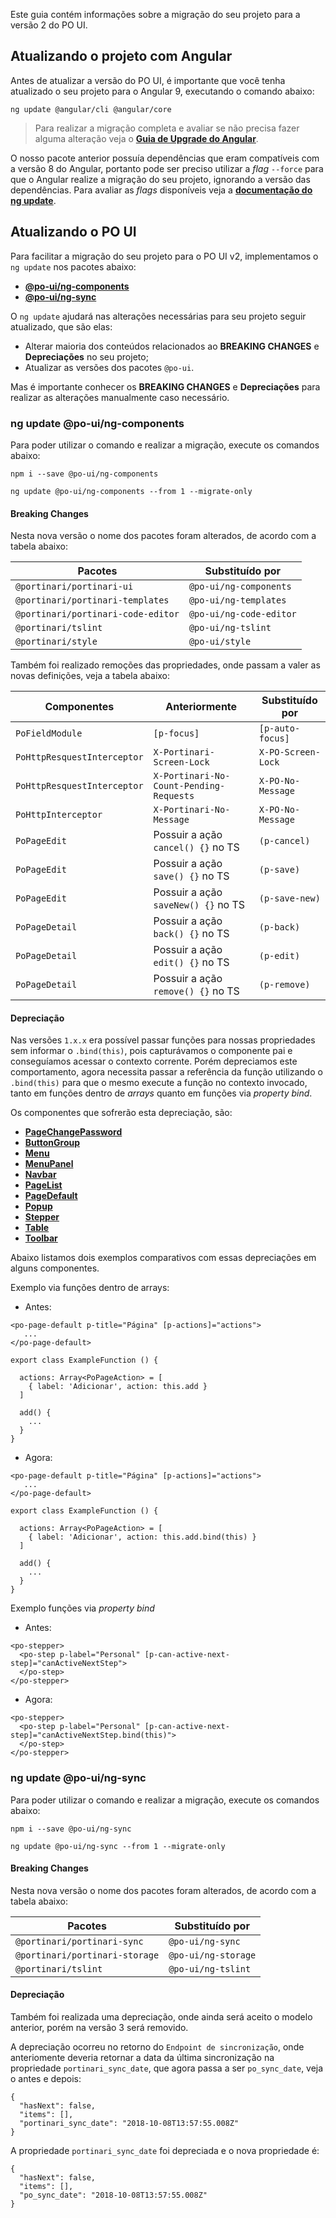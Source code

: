 [comment]: # (@label Migração do PO UI para V2)
[comment]: # (@link guides/migration-poui-v2)

Este guia contém informações sobre a migração do seu projeto para a versão 2 do PO UI.

## Atualizando o projeto com Angular

Antes de atualizar a versão do PO UI, é importante que você tenha atualizado o seu projeto para
o Angular 9, executando o comando abaixo:

``` ng update @angular/cli @angular/core ```

> Para realizar a migração completa e avaliar se não precisa fazer alguma alteração veja o [**Guia de Upgrade do Angular**](https://update.angular.io/).

O nosso pacote anterior possuía dependências que eram compatíveis com a versão 8 do Angular, portanto
pode ser preciso utilizar a *flag* `--force` para que o Angular realize a migração do seu projeto, ignorando a versão das dependências.
Para avaliar as *flags* disponíveis veja a [**documentação do ng update**](https://angular.io/cli/update).

## Atualizando o PO UI

Para facilitar a migração do seu projeto para o PO UI v2, implementamos o `ng update` nos pacotes abaixo:

- [**@po-ui/ng-components**](guides/migration-poui-v2#components)
- [**@po-ui/ng-sync**](guides/migration-poui-v2#sync)

O `ng update` ajudará nas alterações necessárias para seu projeto seguir atualizado, que são elas:
  - Alterar maioria dos conteúdos relacionados ao **BREAKING CHANGES** e **Depreciações** no seu projeto;
  - Atualizar as versões dos pacotes `@po-ui`.

Mas é importante conhecer os **BREAKING CHANGES** e **Depreciações** para realizar as alterações manualmente caso necessário.

<a id="components"></a>
### ng update @po-ui/ng-components

Para poder utilizar o comando e realizar a migração, execute os comandos abaixo:

``` npm i --save @po-ui/ng-components ```

``` ng update @po-ui/ng-components --from 1 --migrate-only ```

#### Breaking Changes

Nesta nova versão o nome dos pacotes foram alterados, de acordo com a tabela abaixo:

| Pacotes                                                 | Substituído por                      |
| --------------------------------------------------------| -------------------------------------|
| `@portinari/portinari-ui`                               | `@po-ui/ng-components`               |
| `@portinari/portinari-templates`                        | `@po-ui/ng-templates`                |
| `@portinari/portinari-code-editor`                      | `@po-ui/ng-code-editor`              |
| `@portinari/tslint`                                     | `@po-ui/ng-tslint`                   |
| `@portinari/style`                                      | `@po-ui/style`                       |

Também foi realizado remoções das propriedades, onde passam a valer as novas definições, veja a tabela abaixo:

| Componentes                            | Anteriormente                            | Substituído por       |
| ---------------------------------------| -----------------------------------------| ----------------------|
| `PoFieldModule`                        | `[p-focus]`                              | `[p-auto-focus]`      |
| `PoHttpResquestInterceptor`            | `X-Portinari-Screen-Lock`                | `X-PO-Screen-Lock`    |
| `PoHttpResquestInterceptor`            | `X-Portinari-No-Count-Pending-Requests`  | `X-PO-No-Message`     |
| `PoHttpInterceptor`                    | `X-Portinari-No-Message`                 | `X-PO-No-Message`     |
| `PoPageEdit`                           | Possuir a ação `cancel() {}` no TS       | `(p-cancel)`          |
| `PoPageEdit`                           | Possuir a ação `save() {}` no TS         | `(p-save)`            |
| `PoPageEdit`                           | Possuir a ação `saveNew() {}` no TS      | `(p-save-new)`        |
| `PoPageDetail`                         | Possuir a ação `back() {}` no TS         | `(p-back)`            |
| `PoPageDetail`                         | Possuir a ação `edit() {}` no TS         | `(p-edit)`            |
| `PoPageDetail`                         | Possuir a ação `remove() {}` no TS       | `(p-remove)`          |


#### Depreciação

Nas versões `1.x.x` era possível passar funções para nossas propriedades sem informar o `.bind(this)`,
pois capturávamos o componente pai e conseguíamos acessar o contexto corrente. Porém depreciamos este comportamento,
agora necessita passar a referência da função utilizando o `.bind(this)` para que o mesmo execute 
a função no contexto invocado, tanto em funções dentro de *arrays* quanto em funções via *property bind*.

Os componentes que sofrerão esta depreciação, são:
- [**PageChangePassword**](http://po-ui.io/documentation/po-page-change-password)
- [**ButtonGroup**](http://po-ui.io/documentation/po-button-group)
- [**Menu**](http://po-ui.io/documentation/po-menu)
- [**MenuPanel**](http://po-ui.io/documentation/po-menu-panel)
- [**Navbar**](http://po-ui.io/documentation/po-navbar)
- [**PageList**](http://po-ui.io/documentation/po-page-list)
- [**PageDefault**](http://po-ui.io/documentation/po-page-default)
- [**Popup**](http://po-ui.io/documentation/po-popup)
- [**Stepper**](http://po-ui.io/documentation/po-step)
- [**Table**](http://po-ui.io/documentation/po-table)
- [**Toolbar**](http://po-ui.io/documentation/po-toolbar)

Abaixo listamos dois exemplos comparativos com essas depreciações em alguns componentes.

Exemplo via funções dentro de arrays:
- Antes:

```
<po-page-default p-title="Página" [p-actions]="actions">
   ...
</po-page-default>
```

```
export class ExampleFunction () {

  actions: Array<PoPageAction> = [
    { label: 'Adicionar', action: this.add }
  ]

  add() {
    ...
  }
}
```

- Agora:

```
<po-page-default p-title="Página" [p-actions]="actions">
   ...
</po-page-default>
```

```
export class ExampleFunction () {

  actions: Array<PoPageAction> = [
    { label: 'Adicionar', action: this.add.bind(this) }
  ]

  add() {
    ...
  }
}
```

Exemplo funções via *property bind*
- Antes:
```
<po-stepper>
  <po-step p-label="Personal" [p-can-active-next-step]="canActiveNextStep">
  </po-step>
</po-stepper>
```

- Agora:
```
<po-stepper>
  <po-step p-label="Personal" [p-can-active-next-step]="canActiveNextStep.bind(this)">
  </po-step>
</po-stepper>
```

<a id="sync"></a>
### ng update @po-ui/ng-sync

Para poder utilizar o comando e realizar a migração, execute os comandos abaixo:

``` npm i --save @po-ui/ng-sync ```

``` ng update @po-ui/ng-sync --from 1 --migrate-only ```

#### Breaking Changes

Nesta nova versão o nome dos pacotes foram alterados, de acordo com a tabela abaixo:

| Pacotes                                                 | Substituído por                      |
| --------------------------------------------------------| ------------------------------------ |
| `@portinari/portinari-sync`                             | `@po-ui/ng-sync`                     |
| `@portinari/portinari-storage`                          | `@po-ui/ng-storage`                  |
| `@portinari/tslint`                                     | `@po-ui/ng-tslint`                   |


#### Depreciação

Também foi realizada uma depreciação, onde ainda será aceito o modelo anterior, porém na versão 3 será removido.

A depreciação ocorreu no retorno do `Endpoint de sincronização`, onde anteriomente deveria retornar a data da última sincronização
na propriedade `portinari_sync_date`, que agora passa a ser `po_sync_date`, veja o antes e depois:

```
{
  "hasNext": false,
  "items": [],
  "portinari_sync_date": "2018-10-08T13:57:55.008Z"
}
```

A propriedade `portinari_sync_date` foi depreciada e o nova propriedade é:

```
{
  "hasNext": false,
  "items": [],
  "po_sync_date": "2018-10-08T13:57:55.008Z"
}
```
